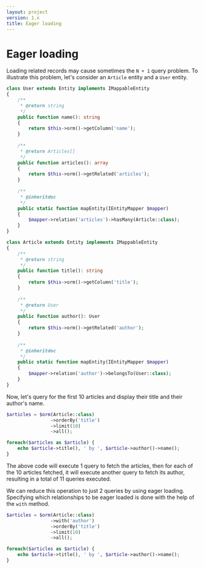 ```yaml
---
layout: project
version: 1.x
title: Eager loading
---
```

# Eager loading

Loading related records may cause sometimes the `N + 1` query problem.
To illustrate this problem, let's consider an `Article` entity and
a `User` entity.

```php
class User extends Entity implements IMappableEntity
{
    /**
     * @return string
     */
    public function name(): string
    {
        return $this->orm()->getColumn('name');
    }
    
    /**
     * @return Articles[]
     */
    public function articles(): array
    {
        return $this->orm()->getRelated('articles');
    }
    
    /**
     * @inheritdoc
     */
    public static function mapEntity(IEntityMapper $mapper)
    {
        $mapper->relation('articles')->hasMany(Article::class);
    }
}

class Article extends Entity implements IMappableEntity
{
    /**
     * @return string
     */
    public function title(): string
    {
        return $this->orm()->getColumn('title');
    }
    
    /**
     * @return User
     */
    public function author(): User
    {
        return $this->orm()->getRelated('author');
    }
    
    /**
     * @inheritdoc
     */
    public static function mapEntity(IEntityMapper $mapper)
    {
        $mapper->relation('author')->belongsTo(User::class);
    }
}
```

Now, let's query for the first 10 articles and display their title and their author's name.

```php
$articles = $orm(Article::class)
                ->orderBy('title')
                ->limit(10)
                ->all();

foreach($articles as $article) {
    echo $article->title(), ' by ', $article->author()->name();
}
```

The above code will execute 1 query to fetch the articles, then for each of the 10 articles
fetched, it will execute another query to fetch its author, resulting in a total of 11 queries
executed. 

We can reduce this operation to just 2 queries by using eager loading. 
Specifying which relationships to be eager loaded is done with the help of the `with` method.

```php
$articles = $orm(Article::class)
                ->with('author')
                ->orderBy('title')
                ->limit(10)
                ->all();

foreach($articles as $article) {
    echo $article->title(), ' by ', $article->author()->name();
}
```